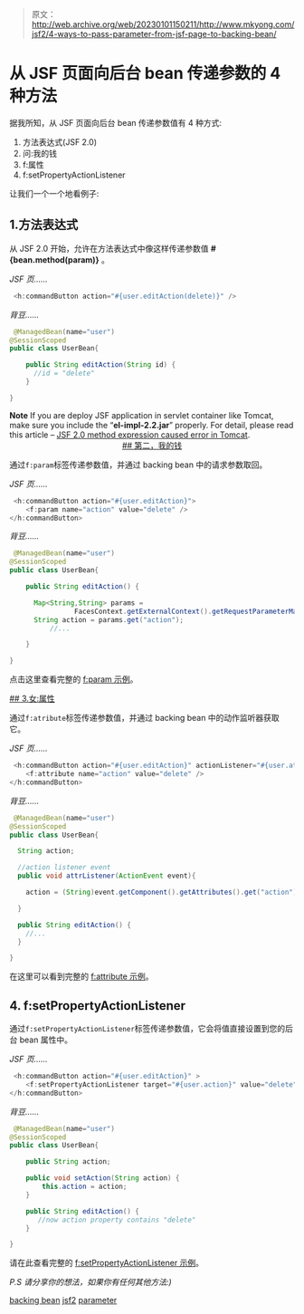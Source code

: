 > 原文：<http://web.archive.org/web/20230101150211/http://www.mkyong.com/jsf2/4-ways-to-pass-parameter-from-jsf-page-to-backing-bean/>

# 从 JSF 页面向后台 bean 传递参数的 4 种方法

据我所知，从 JSF 页面向后台 bean 传递参数值有 4 种方式:

1.  方法表达式(JSF 2.0)
2.  问:我的钱
3.  f:属性
4.  f:setPropertyActionListener

让我们一个一个地看例子:

## 1.方法表达式

从 JSF 2.0 开始，允许在方法表达式中像这样传递参数值 **#{bean.method(param)}** 。

*JSF 页……*

```java
 <h:commandButton action="#{user.editAction(delete)}" /> 
```

*背豆……*

```java
 @ManagedBean(name="user")
@SessionScoped
public class UserBean{

	public String editAction(String id) {
	  //id = "delete"
	}

} 
```

**Note**
If you are deploy JSF application in servlet container like Tomcat, make sure you include the “**el-impl-2.2.jar**” properly. For detail, please read this article – [JSF 2.0 method expression caused error in Tomcat](http://web.archive.org/web/20190213134747/http://www.mkyong.com/jsf2/how-to-pass-parameters-in-method-expression-jsf-2-0/). <ins class="adsbygoogle" style="display:block; text-align:center;" data-ad-format="fluid" data-ad-layout="in-article" data-ad-client="ca-pub-2836379775501347" data-ad-slot="6894224149">## 第二，我的钱

通过`f:param`标签传递参数值，并通过 backing bean 中的请求参数取回。

*JSF 页……*

```java
 <h:commandButton action="#{user.editAction}">
	<f:param name="action" value="delete" />
</h:commandButton> 
```

*背豆……*

```java
 @ManagedBean(name="user")
@SessionScoped
public class UserBean{

	public String editAction() {

	  Map<String,String> params = 
                FacesContext.getExternalContext().getRequestParameterMap();
	  String action = params.get("action");
          //...

	}

} 
```

点击这里查看完整的 [f:param 示例](http://web.archive.org/web/20190213134747/http://www.mkyong.com/jsf2/jsf-2-param-example/)。

 <ins class="adsbygoogle" style="display:block" data-ad-client="ca-pub-2836379775501347" data-ad-slot="8821506761" data-ad-format="auto" data-ad-region="mkyongregion">## 3.女:属性

通过`f:atribute`标签传递参数值，并通过 backing bean 中的动作监听器获取它。

*JSF 页……*

```java
 <h:commandButton action="#{user.editAction}" actionListener="#{user.attrListener}"> 
	<f:attribute name="action" value="delete" />
</h:commandButton> 
```

*背豆……*

```java
 @ManagedBean(name="user")
@SessionScoped
public class UserBean{

  String action;

  //action listener event
  public void attrListener(ActionEvent event){

	action = (String)event.getComponent().getAttributes().get("action");

  }

  public String editAction() {
	//...
  }	

} 
```

在这里可以看到完整的 [f:attribute 示例](http://web.archive.org/web/20190213134747/http://www.mkyong.com/jsf2/jsf-2-attribute-example/)。

## 4\. f:setPropertyActionListener

通过`f:setPropertyActionListener`标签传递参数值，它会将值直接设置到您的后台 bean 属性中。

*JSF 页……*

```java
 <h:commandButton action="#{user.editAction}" >
    <f:setPropertyActionListener target="#{user.action}" value="delete" />
</h:commandButton> 
```

*背豆……*

```java
 @ManagedBean(name="user")
@SessionScoped
public class UserBean{

	public String action;

	public void setAction(String action) {
		this.action = action;
	}

	public String editAction() {
	   //now action property contains "delete"
	}	

} 
```

请在此查看完整的 [f:setPropertyActionListener 示例](http://web.archive.org/web/20190213134747/http://www.mkyong.com/jsf2/jsf-2-setpropertyactionlistener-example/)。

*P.S 请分享你的想法，如果你有任何其他方法:)*

[backing bean](http://web.archive.org/web/20190213134747/http://www.mkyong.com/tag/backing-bean/) [jsf2](http://web.archive.org/web/20190213134747/http://www.mkyong.com/tag/jsf2/) [parameter](http://web.archive.org/web/20190213134747/http://www.mkyong.com/tag/parameter/)







